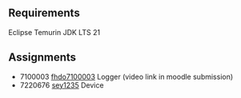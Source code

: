 ## Requirements

Eclipse Temurin JDK LTS 21

## Assignments

- 7100003 [fhdo7100003](https://github.com/fhdo7100003) Logger (video link in moodle submission)
- 7220676 [sey1235](https://github.com/sey1235) Device
